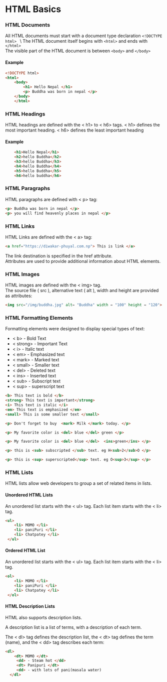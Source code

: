 # HTML Basics 

### HTML Documents 
All HTML documents must start with a document type declaration ```<!DOCTYPE html> ``` \ 
The HTML document itself begins with ```<html>``` and ends with ```</html>``` \
The visible part of the HTML document is between ```<body>``` and ```</body>```

#### Example 
```html
<!DOCTYPE html>
<html>
    <body>
        <h1> Hello Nepal </h1>
        <p> Buddha was born in nepal </p>
    </body>
    </html>
```
### HTML Headings 
HTML headings are defined with the < h1> to < h6> tags. < h1> defines the most important heading. < h6> defines the least important heading

#### Example
```html
    <h1>Hello Nepal</h1>
    <h2>hello Buddha</h2>
    <h3>hello Buddha</h3>
    <h4>hello Buddha</h4>
    <h5>hello Buddha</h5>
    <h6>hello buddha</h6>
```

### HTML Paragraphs
 HTML paragraphs are defined with < p> tag:
```html
<p> Buddha was born in nepal </p>
<p> you will find heavenly places in nepal </p>
```
### HTML Links
HTML Links are defined with the < a> tag: 
```html
<a href="https://diwakar-phuyal.com.np"> This is link </a>
```
The link destination is specified in the href attribute. \
Attributes are used to provide additional information about HTML elements.

### HTML Images 
HTML images are defined with the < img> tag. \
The source file ( src ), alternative text ( alt ), width and height are provided as attributes:
```html
<img src="/img/buddha.jpg" alt= "Buddha" width = "100" height = "120">
```

### HTML Formatting Elements 
Formatting elements were designed to display special types of text:

- < b> - Bold Text
- < strong> - Important Text
- < i> - Italic text
- < em> - Emphasized text
- < mark> - Marked text
- < small> - Smaller text
- < del> - Deleted text
- < ins> - Inserted text
- < sub> - Subscript text
- < sup> - superscript text

```html
<b> This text is bold </b>
<strong> This text is important</strong>
<i> This text is italic </i>
<em> This text is emphasized </em>
<small> This is some smaller text </small>

<p> Don't forget to buy  <mark> Milk </mark> today. </p>

<p> My favorite color is <del> blue </del> green </p>

<p> My favorite color is <del> blue </del>  <ins>green</ins> </p>

<p> this is <sub> subscripted </sub> text. eg H<sub>2</sub>O </p>

<p> this is <sup> superscripted</sup> text. eg O<sup>3</sup> </p>

```
### HTML Lists
HTML lists allow web developers to group a set of related items in lists.

#### Unordered HTML Lists 
An unordered list starts with the < ul> tag. Each list item starts with the < li> tag.
```html
<ul>
    <li> MOMO </li>
    <li> paniPuri </li>
    <li> Chatpatey </li>
 </ul>   
```
#### Ordered HTML List
An unordered list starts with the < ul> tag. Each list item starts with the < li> tag.

```html
<ol>
    <li> MOMO </li>
    <li> paniPuri </li>
    <li> Chatpatey </li>
 </ol>   
```
#### HTML Description Lists
HTML also supports description lists.

A description list is a list of terms, with a description of each term.

The < dl> tag defines the description list, the < dt> tag defines the term (name), and the < dd> tag describes each term:
```html
<dl>
    <dt> MOMO </dt>
     <dd> - Steam hot </dd>
     <dt> Panipuri </dt>
     <dd> - with lots of pani(masala water)
  </dl>      
```
